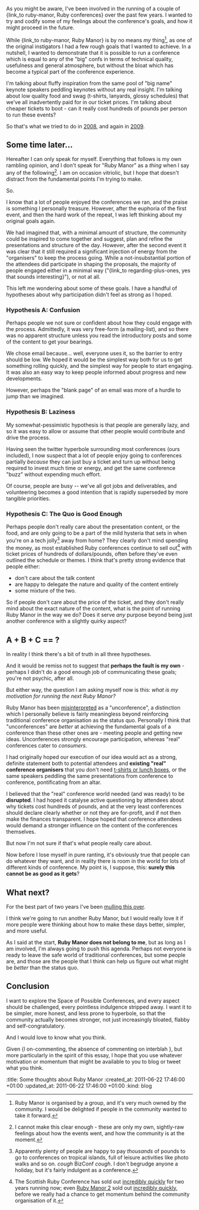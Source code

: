 As you might be aware, I've been involved in the running of a couple of {link_to ruby-manor, Ruby conferences} over the past few years. I wanted to try and codify some of my feelings about the conference's goals, and how it might proceed in the future.

While {link_to ruby-manor, Ruby Manor} is by no means *my* thing[^1], as one of the original instigators I had a few rough goals that I wanted to achieve. In a nutshell, I wanted to demonstrate that it is possible to run a conference which is equal to any of the "big" confs in terms of technical quality, usefulness and general atmosphere, but without the bloat which has become a typical part of the conference experience.

I'm talking about fluffy inspiration from the same pool of "big name" keynote speakers peddling keynotes without any real insight. I'm talking about low quality food and swag (t-shirts, lanyards, glossy schedules) that we've all inadvertently paid for in our ticket prices. I'm talking about cheaper tickets to boot - can it really cost hundreds of pounds per person to run these events?

So that's what we tried to do in [2008][classic], and again in [2009][harder].


Some time later...
----------------

Hereafter I can only speak for myself. Everything that follows is my own rambling opinion, and I don't speak for "Ruby Manor" as a *thing* when I say any of the following[^my-opinion]. I am on occasion vitriolic, but I hope that doesn't distract from the fundamental points I'm trying to make.

So.

I know that a lot of people enjoyed the conferences we ran, and the praise is something I personally treasure. However, after the euphoria of the first event, and then the hard work of the repeat, I was left thinking about my original goals again.

We had imagined that, with a minimal amount of structure, the community could be inspired to come together and suggest, plan and refine the presentations and structure of the day. However, after the second event it was clear that it still required a significant injection of energy from the "organisers" to keep the process going. While a not-insubstantial portion of the attendees did participate in shaping the proposals, the majority of people engaged either in a minimal way ("{link_to regarding-plus-ones, yes that sounds interesting}"), or not at all.

This left me wondering about some of these goals. I have a handful of hypotheses about why participation didn't feel as strong as I hoped.


### Hypothesis A: Confusion

Perhaps people we not sure or confident about how they could engage with the process. Admittedly, it was very free-form (a mailing-list), and so there was no apparent structure unless you read the introductory posts and some of the content to get your bearings.

We chose email because... well, everyone uses it, so the barrier to entry should be low. We hoped it would be the simplest way both for us to get something rolling quickly, and the simplest way for people to start engaging. It was also an easy way to keep people informed about progress and new developments.

However, perhaps the "blank page" of an email was more of a hurdle to jump than we imagined.


### Hypothesis B: Laziness

My somewhat-pessimistic hypothesis is that people are generally lazy, and so it was easy to allow or assume that other people would contribute and drive the process.

Having seen the twitter hyperbole surrounding most conferences (ours included), I now suspect that a lot of people enjoy going to conferences partially *because* they can just buy a ticket and turn up without being required to invest much time or energy, and get the same conference "buzz" without expending much effort.

Of course, people are busy -- we've all got jobs and deliverables, and volunteering becomes a good intention that is rapidly superseded by more tangible priorities.


### Hypothesis C: The Quo is Good Enough

Perhaps people don't really care about the presentation content, or the food, and are only going to be a part of the mild hysteria that sets in when you're on a tech jolly[^jolly] away from home? They clearly don't mind spending the money, as most established Ruby conferences continue to sell out[^sell-out] with ticket prices of hundreds of dollars/pounds, often before they've even outlined the schedule or themes. I think that's pretty strong evidence that people either:

* don't care about the talk content
* are happy to delegate the nature and quality of the content entirely
* some mixture of the two.

So if people don't care about the price of the ticket, and they don't really mind about the exact nature of the content, what is the point of running Ruby Manor in the way we do? Does it serve *any* purpose beyond being just another conference with a slightly quirky aspect?


A + B + C == ?
---------------

In reality I think there's a bit of truth in all three hypotheses.

And it would be remiss not to suggest that __perhaps the fault is my own__ - perhaps I didn't do a good enough job of communicating these goals; you're not psychic, after all.

But either way, the question I am asking myself now is this: _what is my motivation for running the next Ruby Manor?_

Ruby Manor has been [misinterpreted][railsunderground-conversation] as a "unconference", a distinction which I personally believe is fairly meaningless beyond reinforcing traditional conference organisation as the status quo. Personally I think that "unconferences" are *better* at achieving the fundamental goals of a conference than these other ones are - meeting people and getting new ideas. Unconferences strongly encourage participation, whereas "real" conferences cater to _consumers_.

I had originally hoped our execution of our idea would act as a strong, definite statement both to potential attendees and __existing "real" conference organisers__ that you don't need [t-shirts or lunch boxes](http://groups.google.com/group/ruby-manor/browse_thread/thread/d11ee1aee7f0d904?pli=1), or the same speakers peddling the same presentations from conference to conference, pontificating from an altar.

I believed that the "real" conference world needed (and was ready) to be **disrupted**. I had hoped it catalyse active questioning by attendees about why tickets cost hundreds of pounds, and at the very least conferences should declare clearly whether or not they are for-profit, and if not then make the finances transparent. I hope hoped that conference attendees would demand a stronger influence on the content of the conferences themselves.

But now I'm not sure if that's what people really care about.

Now before I lose myself in pure ranting, it's obviously true that people can do whatever they want, and in reality there is room in the world for lots of different kinds of conference. My point is, I suppose, this: __surely this cannot be as good as it gets__?

What next?
----------

For the best part of two years I've been [mulling this over](http://groups.google.com/group/ruby-manor/browse_thread/thread/9d9d21947953086e/c42e45881733d10b).

I think we're going to run another Ruby Manor, but I would really love it if more people were thinking about how to make these days better, simpler, and more useful.

As I said at the start, __Ruby Manor does not belong to me__, but as long as I am involved, I'm always going to push this agenda. Perhaps not everyone is ready to leave the safe world of traditional conferences, but some people are, and those are the people that I think can help us figure out what might be *better* than the status quo.

Conclusion
-----------

I want to explore the Space of Possible Conferences, and every aspect should be challenged, every pointless indulgence stripped away. I want it to be simpler, more honest, and less prone to hyperbole, so that the community actually becomes stronger, not just increasingly bloated, flabby and self-congratulatory.

And I would love to know what you think.

Given {l on-commenting, the absence of commenting on interblah }, but more particularly in the spirit of this essay, I hope that you use whatever motivation or momentum that might be available to you to blog or tweet what you think.



[^1]: Ruby Manor is organised by a group, and it's very much owned by the community. I would be delighted if people in the community wanted to take it forward.

[^my-opinion]: I cannot make this clear enough - these are only my own, sightly-raw feelings about how the events went, and how the community is at the moment.

[^jolly]: Apparently plenty of people are happy to pay *thousands* of pounds to go to conferences on tropical islands, full of leisure activities like photo walks and so on. *cough* BizConf *cough*. I don't begrudge anyone a holiday, but it's fairly indulgent as a conference.

[^sell-out]: The Scottish Ruby Conference has sold out [incredibly quickly][src-sellout] for two years running now; even [Ruby Manor 2][harder] sold out [incredibly quickly](https://twitter.com/rubymanor/status/6238293440), before we really had a chance to get momentum behind the community organisation of it.


[classic]: http://rubymanor.org/classic
[harder]: http://rubymanor.org/harder
[src-sellout]: http://www.rubyinside.com/get-to-the-scottish-ruby-conference-26-27-march-2010-2944.html
[railsunderground-conversation]: http://www.exquisitetweets.com/collection/lazyatom/422

:title: Some thoughts about Ruby Manor
:created_at: 2011-06-22 17:46:00 +01:00
:updated_at: 2011-06-22 17:46:00 +01:00
:kind: blog
